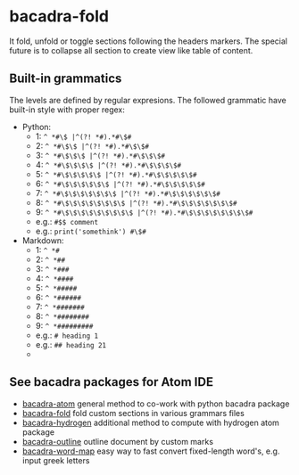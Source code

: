 # bacadra-fold

It fold, unfold or toggle sections following the headers markers. The special future is to collapse all section to create view like table of content.

## Built-in grammatics

The levels are defined by regular expresions. The followed grammatic have built-in style with proper regex:

* Python:
  * 1: `^ *#\$ |^(?! *#).*#\$#`
  * 2: `^ *#\$\$ |^(?! *#).*#\$\$#`
  * 3: `^ *#\$\$\$ |^(?! *#).*#\$\$\$#`
  * 4: `^ *#\$\$\$\$ |^(?! *#).*#\$\$\$\$#`
  * 5: `^ *#\$\$\$\$\$ |^(?! *#).*#\$\$\$\$\$#`
  * 6: `^ *#\$\$\$\$\$\$ |^(?! *#).*#\$\$\$\$\$#`
  * 7: `^ *#\$\$\$\$\$\$\$ |^(?! *#).*#\$\$\$\$\$\$#`
  * 8: `^ *#\$\$\$\$\$\$\$\$ |^(?! *#).*#\$\$\$\$\$\$\$#`
  * 9: `^ *#\$\$\$\$\$\$\$\$\$ |^(?! *#).*#\$\$\$\$\$\$\$\$#`
  * e.g.: `#$$ comment`
  * e.g.: `print('somethink') #\$#`
* Markdown:
  * 1: `^ *# `
  * 2: `^ *## `
  * 3: `^ *### `
  * 4: `^ *#### `
  * 5: `^ *##### `
  * 6: `^ *###### `
  * 7: `^ *####### `
  * 8: `^ *######## `
  * 9: `^ *######### `
  * e.g.: `# heading 1`
  * e.g.: `## heading 21`
  *
## See bacadra packages for Atom IDE

* [bacadra-atom](https://github.com/bacadra/bacadra-atom) general method to co-work with python bacadra package
* [bacadra-fold](https://github.com/bacadra/bacadra-fold) fold custom sections in various grammars files
* [bacadra-hydrogen](https://github.com/bacadra/bacadra-hydrogen) additional method to compute with hydrogen atom package
* [bacadra-outline](https://github.com/bacadra/bacadra-outline) outline document by custom marks
* [bacadra-word-map](https://github.com/bacadra/bacadra-word-map) easy way to fast convert fixed-length word's, e.g. input greek letters
